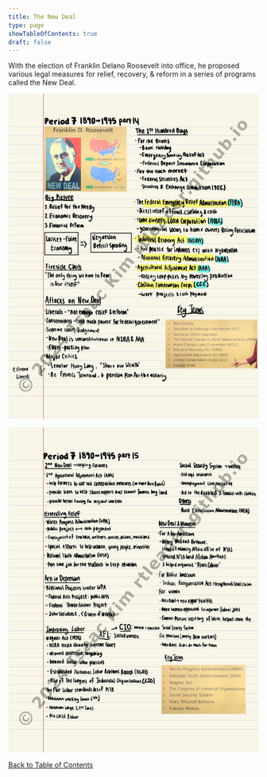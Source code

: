```yaml
---
title: The New Deal
type: page
showTableOfContents: true
draft: false
---
```

With the election of Franklin Delano Roosevelt into office, he proposed various legal measures for relief, recovery, & reform in a series of programs called the New Deal. 

![](./marked_AP_USHistory_Notes-16.jpg)

![](./marked_AP_USHistory_Notes-17.jpg)

[Back to Table of Contents](../)